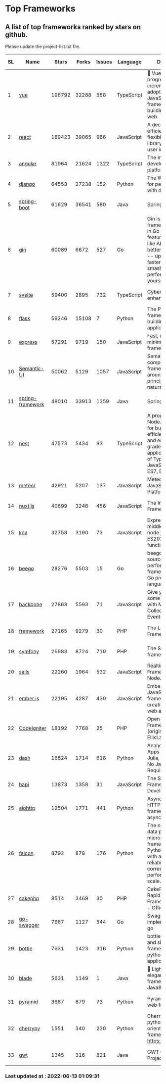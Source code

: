 # Top Frameworks
## A list of top frameworks ranked by stars on github.  
Please update the project-list.txt file.

| SL| Name  | Stars| Forks| Issues | Language | Description | Last Commit |
| --| ------| -----| ---- | ------ | -------- | ----------- | ----------- |
| 1 | [vue](https://github.com/vuejs/vue) | 196792 | 32288 | 558 | TypeScript | 🖖 Vue.js is a progressive, incrementally-adoptable JavaScript framework for building UI on the web. | 2022-06-10 10:40:13 |
| 2 | [react](https://github.com/facebook/react) | 189423 | 39065 | 966 | JavaScript | A declarative, efficient, and flexible JavaScript library for building user interfaces. | 2022-06-10 14:38:33 |
| 3 | [angular](https://github.com/angular/angular) | 81964 | 21624 | 1322 | TypeScript | The modern web developer’s platform | 2022-06-10 21:22:53 |
| 4 | [django](https://github.com/django/django) | 64553 | 27238 | 152 | Python | The Web framework for perfectionists with deadlines. | 2022-06-09 09:11:45 |
| 5 | [spring-boot](https://github.com/spring-projects/spring-boot) | 61629 | 36541 | 580 | Java | Spring Boot | 2022-06-10 23:13:50 |
| 6 | [gin](https://github.com/gin-gonic/gin) | 60089 | 6672 | 527 | Go | Gin is a HTTP web framework written in Go (Golang). It features a Martini-like API with much better performance -- up to 40 times faster. If you need smashing performance, get yourself some Gin. | 2022-06-09 02:08:49 |
| 7 | [svelte](https://github.com/sveltejs/svelte) | 59400 | 2895 | 732 | TypeScript | Cybernetically enhanced web apps | 2022-06-12 14:37:49 |
| 8 | [flask](https://github.com/pallets/flask) | 59246 | 15108 | 7 | Python | The Python micro framework for building web applications. | 2022-06-12 23:04:01 |
| 9 | [express](https://github.com/expressjs/express) | 57291 | 9719 | 150 | JavaScript | Fast, unopinionated, minimalist web framework for node. | 2022-05-20 15:57:37 |
| 10 | [Semantic-UI](https://github.com/Semantic-Org/Semantic-UI) | 50062 | 5129 | 1057 | JavaScript | Semantic is a UI component framework based around useful principles from natural language. | 2018-10-21 20:59:02 |
| 11 | [spring-framework](https://github.com/spring-projects/spring-framework) | 48010 | 33913 | 1359 | Java | Spring Framework | 2022-06-10 16:55:14 |
| 12 | [nest](https://github.com/nestjs/nest) | 47573 | 5434 | 93 | TypeScript | A progressive Node.js framework for building efficient, scalable, and enterprise-grade server-side applications on top of TypeScript & JavaScript (ES6, ES7, ES8) 🚀 | 2022-06-04 19:22:34 |
| 13 | [meteor](https://github.com/meteor/meteor) | 42921 | 5207 | 137 | JavaScript | Meteor, the JavaScript App Platform | 2022-06-02 18:36:27 |
| 14 | [nuxt.js](https://github.com/nuxt/nuxt.js) | 40699 | 3246 | 456 | JavaScript | The Intuitive Vue(2) Framework | 2022-05-24 07:59:47 |
| 15 | [koa](https://github.com/koajs/koa) | 32758 | 3190 | 73 | JavaScript | Expressive middleware for node.js using ES2017 async functions | 2022-04-06 16:09:57 |
| 16 | [beego](https://github.com/beego/beego) | 28276 | 5503 | 15 | Go | beego is an open-source, high-performance web framework for the Go programming language. | 2022-06-12 14:28:47 |
| 17 | [backbone](https://github.com/jashkenas/backbone) | 27863 | 5593 | 71 | JavaScript | Give your JS App some Backbone with Models, Views, Collections, and Events | 2022-04-26 12:19:45 |
| 18 | [framework](https://github.com/laravel/framework) | 27165 | 9279 | 30 | PHP | The Laravel Framework. | 2022-06-10 18:58:33 |
| 19 | [symfony](https://github.com/symfony/symfony) | 26983 | 8724 | 710 | PHP | The Symfony PHP framework | 2022-06-12 15:18:29 |
| 20 | [sails](https://github.com/balderdashy/sails) | 22260 | 1964 | 532 | JavaScript | Realtime MVC Framework for Node.js | 2022-05-27 21:40:10 |
| 21 | [ember.js](https://github.com/emberjs/ember.js) | 22195 | 4287 | 430 | JavaScript | Ember.js - A JavaScript framework for creating ambitious web applications | 2022-06-12 20:50:49 |
| 22 | [CodeIgniter](https://github.com/bcit-ci/CodeIgniter) | 18192 | 7768 | 25 | PHP | Open Source PHP Framework (originally from EllisLab) | 2022-03-03 13:29:55 |
| 23 | [dash](https://github.com/plotly/dash) | 16624 | 1714 | 618 | Python | Analytical Web Apps for Python, R, Julia, and Jupyter. No JavaScript Required. | 2022-06-10 19:44:34 |
| 24 | [hapi](https://github.com/hapijs/hapi) | 13873 | 1358 | 31 | JavaScript | The Simple, Secure Framework Developers Trust | 2022-04-29 14:13:00 |
| 25 | [aiohttp](https://github.com/aio-libs/aiohttp) | 12504 | 1771 | 441 | Python | Asynchronous HTTP client/server framework for asyncio and Python | 2022-06-12 10:53:53 |
| 26 | [falcon](https://github.com/falconry/falcon) | 8792 | 878 | 176 | Python | The no-magic web data plane API and microservices framework for Python developers, with a focus on reliability, correctness, and performance at scale. | 2022-06-01 18:06:26 |
| 27 | [cakephp](https://github.com/cakephp/cakephp) | 8514 | 3469 | 30 | PHP | CakePHP: The Rapid Development Framework for PHP - Official Repository | 2022-06-12 03:58:12 |
| 28 | [go-swagger](https://github.com/go-swagger/go-swagger) | 7667 | 1127 | 544 | Go | Swagger 2.0 implementation for go | 2022-05-23 16:28:48 |
| 29 | [bottle](https://github.com/bottlepy/bottle) | 7631 | 1423 | 316 | Python | bottle.py is a fast and simple micro-framework for python web-applications. | 2022-06-12 18:55:36 |
| 30 | [blade](https://github.com/lets-blade/blade) | 5631 | 1149 | 1 | Java | :rocket: Lightning fast and elegant mvc framework for Java8 | 2022-05-10 12:38:06 |
| 31 | [pyramid](https://github.com/Pylons/pyramid) | 3667 | 879 | 73 | Python | Pyramid - A Python web framework | 2022-03-13 22:49:13 |
| 32 | [cherrypy](https://github.com/cherrypy/cherrypy) | 1551 | 340 | 230 | Python | CherryPy is a pythonic, object-oriented HTTP framework.      https://cherrypy.dev | 2022-03-13 22:31:07 |
| 33 | [gwt](https://github.com/gwtproject/gwt) | 1345 | 316 | 821 | Java | GWT Open Source Project | 2022-05-05 14:30:51 |

### Last updated at : 2022-06-13 01:09:31
